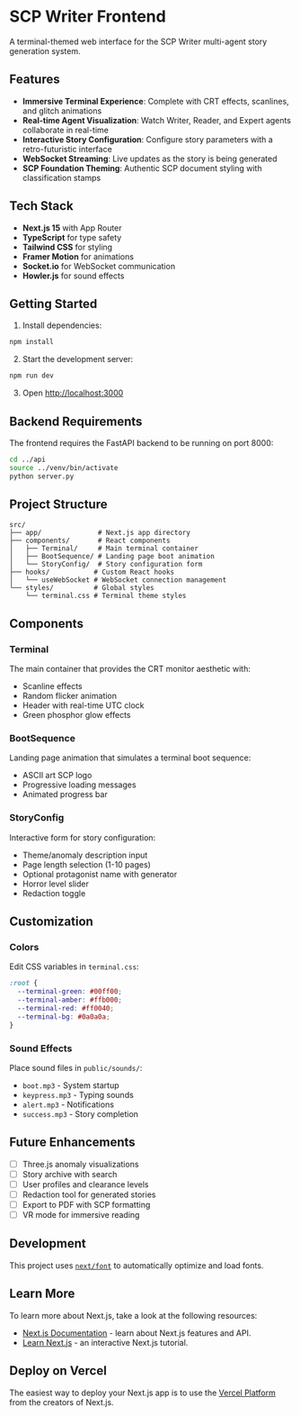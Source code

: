 # SCP Writer Frontend

A terminal-themed web interface for the SCP Writer multi-agent story generation system.

## Features

- **Immersive Terminal Experience**: Complete with CRT effects, scanlines, and glitch animations
- **Real-time Agent Visualization**: Watch Writer, Reader, and Expert agents collaborate in real-time
- **Interactive Story Configuration**: Configure story parameters with a retro-futuristic interface
- **WebSocket Streaming**: Live updates as the story is being generated
- **SCP Foundation Theming**: Authentic SCP document styling with classification stamps

## Tech Stack

- **Next.js 15** with App Router
- **TypeScript** for type safety
- **Tailwind CSS** for styling
- **Framer Motion** for animations
- **Socket.io** for WebSocket communication
- **Howler.js** for sound effects

## Getting Started

1. Install dependencies:
```bash
npm install
```

2. Start the development server:
```bash
npm run dev
```

3. Open [http://localhost:3000](http://localhost:3000)

## Backend Requirements

The frontend requires the FastAPI backend to be running on port 8000:

```bash
cd ../api
source ../venv/bin/activate
python server.py
```

## Project Structure

```
src/
├── app/              # Next.js app directory
├── components/       # React components
│   ├── Terminal/     # Main terminal container
│   ├── BootSequence/ # Landing page boot animation
│   └── StoryConfig/  # Story configuration form
├── hooks/           # Custom React hooks
│   └── useWebSocket # WebSocket connection management
└── styles/          # Global styles
    └── terminal.css # Terminal theme styles
```

## Components

### Terminal
The main container that provides the CRT monitor aesthetic with:
- Scanline effects
- Random flicker animation
- Header with real-time UTC clock
- Green phosphor glow effects

### BootSequence
Landing page animation that simulates a terminal boot sequence:
- ASCII art SCP logo
- Progressive loading messages
- Animated progress bar

### StoryConfig
Interactive form for story configuration:
- Theme/anomaly description input
- Page length selection (1-10 pages)
- Optional protagonist name with generator
- Horror level slider
- Redaction toggle

## Customization

### Colors
Edit CSS variables in `terminal.css`:
```css
:root {
  --terminal-green: #00ff00;
  --terminal-amber: #ffb000;
  --terminal-red: #ff0040;
  --terminal-bg: #0a0a0a;
}
```

### Sound Effects
Place sound files in `public/sounds/`:
- `boot.mp3` - System startup
- `keypress.mp3` - Typing sounds
- `alert.mp3` - Notifications
- `success.mp3` - Story completion

## Future Enhancements

- [ ] Three.js anomaly visualizations
- [ ] Story archive with search
- [ ] User profiles and clearance levels
- [ ] Redaction tool for generated stories
- [ ] Export to PDF with SCP formatting
- [ ] VR mode for immersive reading

## Development

This project uses [`next/font`](https://nextjs.org/docs/app/building-your-application/optimizing/fonts) to automatically optimize and load fonts.

## Learn More

To learn more about Next.js, take a look at the following resources:

- [Next.js Documentation](https://nextjs.org/docs) - learn about Next.js features and API.
- [Learn Next.js](https://nextjs.org/learn) - an interactive Next.js tutorial.

## Deploy on Vercel

The easiest way to deploy your Next.js app is to use the [Vercel Platform](https://vercel.com/new?utm_medium=default-template&filter=next.js&utm_source=create-next-app&utm_campaign=create-next-app-readme) from the creators of Next.js.